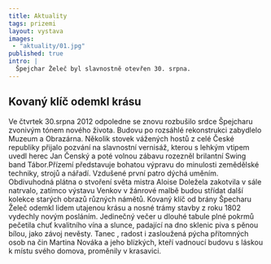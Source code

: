 ```yaml
---
title: Aktuality
tags: prizemi
layout: vystava
images:
 - "aktuality/01.jpg"
published: true
intro: |
  Špejchar Želeč byl slavnostně otevřen 30. srpna.
---
```

<h2>Kovaný klíč odemkl krásu</h2>

Ve čtvrtek 30.srpna 2012 odpoledne se znovu rozbušilo srdce Špejcharu zvonivým tónem nového života. Budovu po rozsáhlé rekonstrukci zabydlelo Muzeum a Obrazárna. Několik stovek vážených hostů z celé České republiky přijalo pozvání na slavnostní vernisáž, kterou s lehkým vtipem uvedl herec Jan Čenský a poté volnou zábavu rozezněl brilantní Swing band Tábor.Přízemí představuje bohatou výpravu do minulosti zemědělské techniky, strojů a nářadí. Vzdušené první patro dýchá uměním. Obdivuhodná plátna o stvoření světa mistra Aloise Doležela zakotvila v sále natrvalo, zatímco výstavu Venkov v žánrové malbě budou střídat další kolekce starých obrazů různých námětů. Kovaný klíč od brány Špecharu Želeč odemkl lidem utajenou krásu a nosné trámy stavby z roku 1802 vydechly novým posláním. Jedinečný večer u dlouhé tabule plné pokrmů pečetila chuť kvalitního vína a slunce, padající na dno sklenic piva s pěnou bílou, jako závoj nevěsty. Tanec , radost i zasloužená pýcha přítomných osob na čin Martina Nováka a jeho blízkých, kteří vadnoucí budovu s láskou k místu svého domova, proměnily v krasavici.

